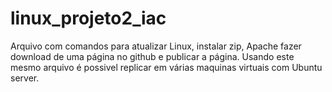 # linux_projeto2_iac
Arquivo com comandos para atualizar Linux, instalar zip, Apache fazer download de uma página no github e publicar a página.
Usando este mesmo arquivo é possivel replicar em várias maquinas virtuais com Ubuntu server.
